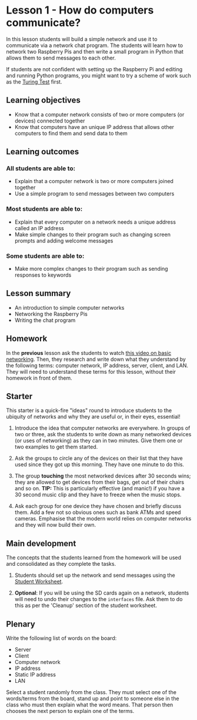 # Lesson 1 - How do computers communicate?

In this lesson students will build a simple network and use it to communicate via a network chat program. The students will learn how to network two Raspberry Pis and then write a small program in Python that allows them to send messages to each other.

If students are not confident with setting up the Raspberry Pi and editing and running Python programs, you might want to try a scheme of work such as the [Turing Test](https://www.raspberrypi.org/learning/turing-test-lessons/) first.

## Learning objectives

- Know that a computer network consists of two or more computers (or devices) connected together
- Know that computers have an unique IP address that allows other computers to find them and send data to them

## Learning outcomes

### All students are able to:

- Explain that a computer network is two or more computers joined together
- Use a simple program to send messages between two computers

### Most students are able to:

- Explain that every computer on a network needs a unique address called an IP address
- Make simple changes to their program such as changing screen prompts and adding welcome messages

### Some students are able to:

- Make more complex changes to their program such as sending responses to keywords

## Lesson summary

- An introduction to simple computer networks
- Networking the Raspberry Pis
- Writing the chat program

## Homework

In the **previous** lesson ask the students to watch [this video on basic networking](http://www.youtube.com/watch?v=kNJZ-v263zc). Then, they research and write down what they understand by the following terms: computer network, IP address, server, client, and LAN. They will need to understand these terms for this lesson, without their homework in front of them.

## Starter

This starter is a quick-fire "ideas" round to introduce students to the ubiquity of networks and why they are useful or, in their eyes, essential!

1. Introduce the idea that computer networks are everywhere. In groups of two or three, ask the students to write down as many networked devices (or uses of networking) as they can in two minutes. Give them one or two examples to get them started.

1. Ask the groups to circle any of the devices on their list that they have used since they got up this morning. They have one minute to do this.

1. The group **touching** the most networked devices after 30 seconds wins; they are allowed to get devices from their bags, get out of their chairs and so on. **TIP:** This is particularly effective (and manic!) if you have a 30 second music clip and they have to freeze when the music stops.

1. Ask each group for one device they have chosen and briefly discuss them. Add a few not so obvious ones such as bank ATMs and speed cameras. Emphasise that the modern world relies on computer networks and they will now build their own.

## Main development

The concepts that the students learned from the homework will be used and consolidated as they complete the tasks.

1. Students should set up the network and send messages using the [Student Worksheet](worksheet.md).

1. **Optional**: If you will be using the SD cards again on a network, students will need to undo their changes to the `interfaces` file. Ask them to do this as per the 'Cleanup' section of the student worksheet.

## Plenary

Write the following list of words on the board:

- Server
- Client
- Computer network
- IP address
- Static IP address
- LAN

Select a student randomly from the class. They must select one of the words/terms from the board, stand up and point to someone else in the class who must then explain what the word means. That person then chooses the next person to explain one of the terms.
